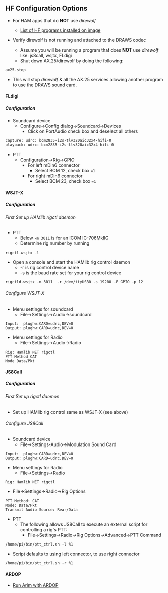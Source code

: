 ## HF Configuration Options

* For HAM apps that do **NOT** use _direwolf_
  * [List of HF programs installed on image](IMAGE_README.md#hf)

* Verify direwolf is not running and attached to the DRAWS codec
  * Assume you will be running a program that does **NOT** use _direwolf_ like: js8call, wsjtx, FLdigi
  * Shut down AX.25/direwolf by doing the following:

```bash
ax25-stop
```
* This will stop _direwolf_ & all the AX.25 services allowing another program to use the DRAWS sound card.

#### FLdigi
##### Configuration
* Soundcard device
  * Configure->Config dialog->Soundcard->Devices
    * Click on PortAudio check box and deselect all others
```
capture: udrc: bcm2835-i2s-tlv320aic32x4-hifi-0
playback: udrc: bcm2835-i2s-tlv320aic32x4-hifi-0
```
* PTT
  * Configuration->Rig->GPIO
    * For left mDin6 connector
      * Select BCM 12, check box ```=1```
    * For right mDin6 connector
      * Select BCM 23, check box ```=1```

#### WSJT-X
##### Configuration

###### First Set up HAMlib rigctl daemon
* PTT
  * Below ```-m 3011``` is for an ICOM IC-706MkIIG
  * Determine rig number by running
```
rigctl-wsjtx -l
```
  * Open a console and start the HAMlib rig control daemon
    * -r is rig control device name
    * -s is the baud rate set for your rig control device
```
rigctld-wsjtx -m 3011  -r /dev/ttyUSB0 -s 19200 -P GPIO -p 12
```

###### Configure WSJT-X

* Menu settings for soundcard
  * File->Settings->Audio->soundcard
```
Input:  plughw:CARD=udrc,DEV=0
Output: plughw:CARD=udrc,DEV=0
```

* Menu settings for Radio
  * File->Settings->Audio->Radio

```
Rig: Hamlib NET rigctl
PTT Method CAT
Mode Data/Pkt
```

#### JS8Call
##### Configuration
###### First Set up rigctl daemon

* Set up HAMlib rig control same as WSJT-X (see above)

###### Configure JS8Call

* Soundcard device
  * File->Settings-Audio->Modulation Sound Card
```
Input:  plughw:CARD=udrc,DEV=0
Output: plughw:CARD=udrc,DEV=0
```

* Menu settings for Radio
  * File->Settings->Radio

```
Rig: Hamlib NET rigctl
```
  * File->Settings->Radio->Rig Options
```
PTT Method: CAT
Mode: Data/Pkt
Transmit Audio Source: Rear/Data
```

* PTT
  * The following allows JS8Call to execute an external script for controlling a rig's PTT:
    * File->Settings->Radio->Rig Options->Advanced->PTT Command
```
/home/pi/bin/ptt_ctrl.sh -l %1
```
* Script defaults to using left connector, to use right connector
```
/home/pi/bin/ptt_ctrl.sh -r %1
```

#### ARDOP
* [Run Arim with ARDOP](https://github.com/nwdigitalradio/n7nix/blob/master/ardop/README.md)